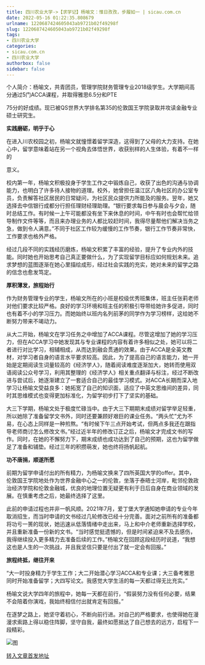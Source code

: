 ```yaml
---
title: 四川农业大学->【求学记】杨喻文：惟日孜孜，步履如一 | sicau.com.cn
date: 2022-05-16 01:22:35.808679
urlname: 1220687424605043ab9721b02f49298f
slug: 1220687424605043ab9721b02f49298f
tags: 
- 四川农业大学
categories:
- sicau.com.cn
- 四川农业大学
authorbox: false
sidebar: false
---
```

个人简介：杨喻文，共青团员，管理学院财务管理专业2018级学生。大学期间高分通过5门ACCA课程，并取得雅思6.5分和PTE

75分的好成绩。现已被QS世界大学排名第35的伦敦国王学院录取并攻读金融专业硕士研究生。  

**实践磨砺，明乎于心**

在进入川农校园之初，杨喻文就憧憬着留学深造，这得到了父母的大力支持。在她心中，留学意味着站在另一个视角去体悟世界，收获别样的人生体验，有着不一样的
<!--more-->
意义。

校内第一年，杨喻文积极投身于学生工作之中锻炼自己，收获了出色的沟通与协调能力，也明白了许多待人接物的道理。校外，她曾担任温江区八角社区的办公室专员，负责解答社区居民的日常疑问，为社区民众提供力所能及的服务。翌年，她又选择去中信银行成都分行担任理财经理助理。“银行要求每日参与晨会与夕会，随时总结工作。有时候一上午可能都没有坐下来休息的时间，中午有时也会帮忙给领导制作文件等等，而且来办理业务的人都比较赶时间，我得尽量帮他们解决当务之急，做到令人满意。”不同于社区工作较为缓慢的工作节奏，银行工作节奏非常快，工作要求也格外严格。

经过几段不同的实践经历磨炼，杨喻文积累了丰富的经验，提升了专业内外的技能。同时她也开始思考自己真正要做什么，为了实现留学目标应如何规划未来。追求梦想的蓝图逐渐在她心里描绘成形，经过社会实践的充实，她对未来的留学之路的信念也愈发笃定。

**厚积薄发，旅程始行**

作为财务管理专业的学生，杨喻文所在的小班是校级优秀班集体，班主任张莉老师对他们要求比较严格。良好的学习环境和班主任的积极引导带给她许多促进，同时也有着不小的学习压力。而她始终以班内名列前茅的同学作为学习榜样，这给她不断努力带来不竭动力。

从大二开始，杨喻文在学习任务之中增加了ACCA课程。尽管这增加了她的学习压力，但在ACCA学习中她发现其与专业课程的内容有着许多相似之处，她可以将二者进行对比学习，相辅相成，从而达到融会贯通的效果。由于ACCA是全英文教材，对学习者自身的语言水平要求较高。因此，为了提高自己的语言能力，她一开始是定期阅读生词量较高的《经济学人》，随着阅读难度逐渐加大，她转而使用双语阅读公众号学习，利用其整理的《经济学人》相关重点翻译与标注，经过不断改进与尝试后，她逐渐建立了一套适合自己的最佳学习模式。对ACCA长期而深入地学习让杨喻文受益良多：她拓宽了自己的知识面，适应了中英文思维间的差异，同时其思维模式也变得更加标准化，为留学初步打下了坚实的基础。

大三下学期，杨喻文处于极度忙碌当中。由于大三下期期末成绩对留学举足轻重，所以她除了准备留学文书外，同时还要兼顾好艰巨的课业任务。“两头忙”尤为不易，在心态上同样是一种煎熬。“有时候下午三点开始考试，但两点多我还在跟指导老师商讨怎么修改文书。”经过近半年的修改订正之后，杨喻文才完成文书的写作。同时，在她的不懈努力下，期末成绩也成功达到了自己的预期，这也为留学做足了准备和铺垫。经过三年的积攒萌发，她也终将扬帆起航。

**功不唐捐，顺遂所愿**

前期为留学申请付出的所有精力，为杨喻文换来了四所英国大学的offer。其中，伦敦国王学院地处作为世界金融中心之一的伦敦，坐落于泰晤士河岸，毗邻伦敦政治经济学院和伦敦金融城，优良的地理位置无疑更有利于日后自身在商业领域的发展。在慎重考虑之后，她最终选择了这里。

此前的申请过程也并非一帆风顺。2021年7月，爱丁堡大学通知她申请的专业今年取消招生，而当时申请的文书经过几轮修改已经十分完善。面对之前所有的准备都将功亏一篑的现状，她迅速从低落情绪中走出来，马上和中介老师重新选择学校，并且重新准备一份新的文书。“当时感觉挺遗憾的，但是时间紧迫来不及去感伤，我得继续投入更多精力去准备后续的工作。”杨喻文在回顾这段经历时说道，“我想这也是人生的一次挑战，并且我坚信只要是付出了就一定会有回报。”

**旅程终抵，继往开来**

“大一时投身精力于学生工作；大二开始潜心学习ACCA和专业课；大三备考雅思同时开始准备留学；大四写论文。我感觉大学生活的每一天都过得无比充实。”

杨喻文说大学四年的旅程中，她每一天都在前行，“假装努力没有任何必要，结果不会陪着你演戏，我始终相信付出就肯定有回报。”

在逐梦之路上，她坚守着初心，不断向前行进。对自己的严格要求，也使得她在漫漫求索路上得以稳住阵脚，坚守自我，最终如愿抵达了自己想去的远方，启程下一段精彩。

![图](https://news.sicau.edu.cn/__local/4/95/3E/507F8C45A88641176ED580B7F85_5FD4C907_2DC3A.jpg)

[转入文章首发地址](https://news.sicau.edu.cn/info/1078/67773.htm)